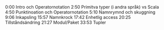 0:00 Intro och Operatornotation
2:50 Primitva typer (i andra språk) vs Scala
4:50 Punktinoation och Operatornotation
5:10 Namnrymnd och skuggning
9:06 Inkapsling
15:57 Namnkrock
17:42 Enhetlig access
20:25 Tillståndsändring
21:27 Modul/Paket
33:53 Tupler



